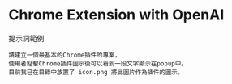 # Chrome Extension with OpenAI

提示詞範例

```
請建立一個最基本的Chrome插件的專案，
使用者點擊Chrome插件圖示後可以看到一段文字顯示在popup中。
目前我已在目錄中放置了 icon.png 將此圖片作為插件的圖示。
```